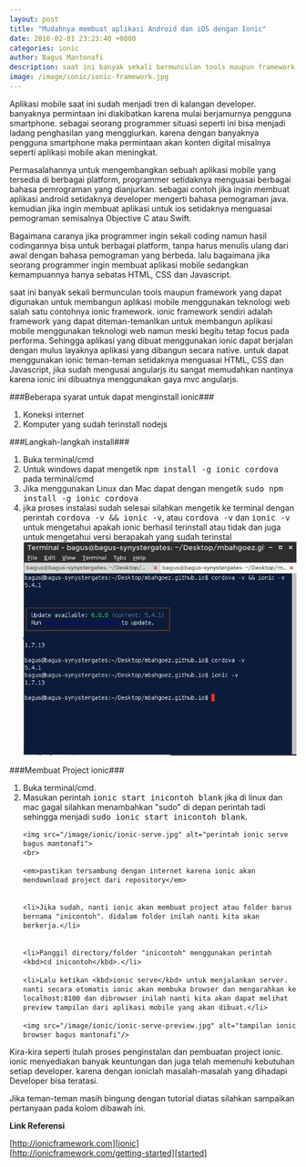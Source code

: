 ```yaml
---
layout: post
title: "Mudahnya membuat aplikasi Android dan iOS dengan Ionic"
date: 2016-02-01 23:23:40 +0800
categories: ionic
author: Bagus Mantonafi
description: saat ini banyak sekali bermunculan tools maupun framework yang dapat digunakan untuk membangun aplikasi mobile menggunakan teknologi web salah satu contohnya ionic framework.
image: /image/ionic/ionic-framework.jpg
---
```

Aplikasi mobile saat ini sudah menjadi tren di kalangan developer. banyaknya permintaan ini diakibatkan karena mulai berjamurnya pengguna smartphone. sebagai seorang programmer situasi seperti ini bisa menjadi ladang penghasilan yang menggiurkan. karena dengan banyaknya pengguna smartphone maka permintaan akan konten digital misalnya seperti aplikasi mobile akan meningkat.

Permasalahannya untuk mengembangkan sebuah aplikasi mobile yang tersedia di berbagai platform, programmer setidaknya menguasai berbagai bahasa pemrograman yang dianjurkan. sebagai contoh jika ingin membuat aplikasi android setidaknya developer mengerti bahasa pemograman java. kemudian jika ingin membuat aplikasi untuk ios setidaknya menguasai pemograman semisalnya Objective C atau Swift.

Bagaimana caranya jika programmer ingin sekali coding namun hasil codingannya bisa untuk berbagai platform, tanpa harus menulis ulang dari awal dengan bahasa pemograman yang berbeda. lalu bagaimana jika seorang programmer ingin membuat aplikasi mobile sedangkan kemampuannya hanya sebatas HTML, CSS dan Javascript.

saat ini banyak sekali bermunculan tools maupun framework yang dapat digunakan untuk membangun aplikasi mobile menggunakan teknologi web salah satu contohnya ionic framework. ionic framework sendiri adalah framework yang dapat diteman-temanlkan untuk membangun aplikasi mobile menggunakan teknologi web namun meski begitu tetap focus pada performa. Sehingga aplikasi yang dibuat menggunakan ionic dapat berjalan dengan mulus layaknya aplikasi yang dibangun secara native. untuk dapat menggunakan ionic teman-teman setidaknya menguasai HTML, CSS dan Javascript, jika sudah mengusai angularjs itu sangat memudahkan nantinya karena ionic ini dibuatnya menggunakan gaya mvc angularjs.

###Beberapa syarat untuk dapat menginstall ionic###
<ol class="material">
	<li>Koneksi internet</li>
	<li>Komputer yang sudah terinstall nodejs</li>
</ol>

###Langkah-langkah install###
<ol class="material">
	<li>Buka terminal/cmd</li>
	<li>
		Untuk windows dapat mengetik <kbd>npm install -g ionic cordova</kbd> pada terminal/cmd
	</li>
	<li>
		Jika menggunakan Linux dan Mac dapat dengan mengetik <kbd>sudo npm install -g ionic cordova</kbd>
	</li>
	<li>jika proses instalasi sudah selesai silahkan mengetik ke terminal dengan perintah <kbd>cordova -v && ionic -v</kbd>, atau <kbd>cordova -v</kbd> dan <kbd>ionic -v</kbd> untuk mengetahui apakah ionic berhasil terinstall atau tidak dan juga untuk mengetahui versi berapakah yang sudah terinstal</li>
	<img src="/image/ionic/cek-versi-ionic.png" alt="perintah cek versi ionic bagus mantonafi">
</ol>


###Membuat Project ionic###
<ol class="material">
	<li>Buka terminal/cmd.</li>
	<li>Masukan perintah <kbd>ionic start inicontoh blank</kbd> jika di linux dan mac gagal silahkan menambahkan "sudo" di depan perintah tadi sehingga menjadi <kbd>sudo ionic start inicontoh blank</kbd>.</li>


	<img src="/image/ionic/ionic-serve.jpg" alt="perintah ionic serve bagus mantonafi">
	<br>

	<em>pastikan tersambung dengan internet karena ionic akan mendownload project dari repository</em>


	<li>Jika sudah, nanti ionic akan membuat project atau folder barus bernama "inicontoh". didalam folder inilah nanti kita akan berkerja.</li>


	<li>Panggil directory/folder "inicontoh" menggunakan perintah <kbd>cd inicontoh</kbd>.</li>

	<li>Lalu ketikan <kbd>ionic serve</kbd> untuk menjalankan server. nanti secara otomatis ionic akan membuka browser dan mengarahkan ke localhost:8100 dan dibrowser inilah nanti kita akan dapat melihat preview tampilan dari aplikasi mobile yang akan dibuat.</li>

	<img src="/image/ionic/ionic-serve-preview.jpg" alt="tampilan ionic browser bagus mantonafi"/>

</ol>


Kira-kira seperti itulah proses penginstalan dan pembuatan project ionic. ionic menyediakan banyak keuntungan dan juga telah memenuhi kebutuhan setiap developer. karena dengan ioniclah masalah-masalah yang dihadapi Developer bisa teratasi.

Jika teman-teman masih bingung dengan tutorial diatas silahkan sampaikan pertanyaan pada kolom dibawah ini.


**Link Referensi**
<br>

[http://ionicframework.com][ionic]
<br>
[http://ionicframework.com/getting-started][started]

<!-- link related -->

[ionic]:https://ionicframework.com
[started]:https://ionicframework.com/getting-started/
